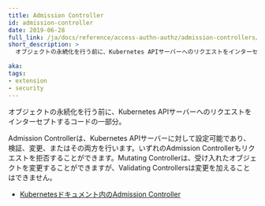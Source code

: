 ```yaml
---
title: Admission Controller
id: admission-controller
date: 2019-06-28
full_link: /ja/docs/reference/access-authn-authz/admission-controllers/
short_description: >
  オブジェクトの永続化を行う前に、Kubernetes APIサーバーへのリクエストをインターセプトするコードの一部分。

aka:
tags:
- extension
- security
---
```

オブジェクトの永続化を行う前に、Kubernetes APIサーバーへのリクエストをインターセプトするコードの一部分。

<!--more-->

Admission Controllerは、Kubernetes APIサーバーに対して設定可能であり、検証、変更、またはその両方を行います。いずれのAdmission Controllerもリクエストを拒否することができます。Mutating Controllerは、受け入れたオブジェクトを変更することができますが、Validating Controllersは変更を加えることはできません。

* [Kubernetesドキュメント内のAdmission Controller](/docs/reference/access-authn-authz/admission-controllers/)

